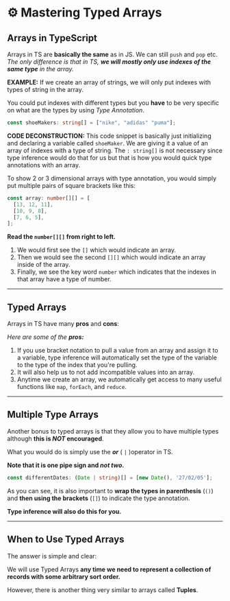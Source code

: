 # ⚙️ Mastering Typed Arrays

## Arrays in TypeScript

Arrays in TS are **basically the same** as in JS. We can still `push` and `pop` etc. _The only difference is that in TS, **we will mostly only use indexes of the same type** in the array._

**EXAMPLE:** If we create an array of strings, we will only put indexes with types of string in the array.

You could put indexes with different types but you **have** to be very specific on what are the types by using _Type Annotation_.

```ts
const shoeMakers: string[] = ["nike", "adidas" "puma"];
```

**CODE DECONSTRUCTION:** This code snippet is basically just initializing and declaring a variable called `shoeMaker`. We are giving it a value of an array of indexes with a type of string. The `: string[]` is not necessary since type inference would do that for us but that is how you would quick type annotations with an array.

To show 2 or 3 dimensional arrays with type annotation, you would simply put multiple pairs of square brackets like this:

```ts
const array: number[][] = [
  [13, 12, 11],
  [10, 9, 8],
  [7, 6, 5],
];
```

**Read the `number[][]` from right to left.**

1.  We would first see the `[]` which would indicate an array.
2.  Then we would see the second `[][]` which would indicate an array inside of the array.
3.  Finally, we see the key word `number` which indicates that the indexes in that array have a type of number.

---

## Typed Arrays

Arrays in TS have many **pros** and **cons**:

_Here are some of the **pros:**_

1.  If you use bracket notation to pull a value from an array and assign it to a variable, type inference will automatically set the type of the variable to the type of the index that you're pulling.
2.  It will also help us to not add incompatible values into an array.
3.  Anytime we create an array, we automatically get access to many useful functions like `map`, `forEach`, and `reduce`.

---

## Multiple Type Arrays

Another bonus to typed arrays is that they allow you to have multiple types although **this is _NOT_ encouraged**.

What you would do is simply use the **_or_** ( `|` )operator in TS.

**Note that it is one pipe sign and _not two_.**

```ts
const differentDates: (Date | string)[] = [new Date(), '27/02/05'];
```

As you can see, it is also important to **wrap the types in parenthesis** (`()`) and **then using the brackets** (`[]`) to indicate the type annotation.

**Type inference will also do this for you.**

---

## When to Use Typed Arrays

The answer is simple and clear:

We will use Typed Arrays **any time we need to represent a collection of records with some arbitrary sort order.**

However, there is another thing very similar to arrays called **Tuples**.
